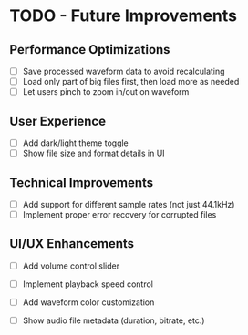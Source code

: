 # TODO - Future Improvements

## Performance Optimizations
- [ ] Save processed waveform data to avoid recalculating
- [ ] Load only part of big files first, then load more as needed
- [ ] Let users pinch to zoom in/out on waveform

## User Experience
- [ ] Add dark/light theme toggle
- [ ] Show file size and format details in UI

## Technical Improvements
- [ ] Add support for different sample rates (not just 44.1kHz)
- [ ] Implement proper error recovery for corrupted files

## UI/UX Enhancements
- [ ] Add volume control slider
- [ ] Implement playback speed control
- [ ] Add waveform color customization
- [ ] Show audio file metadata (duration, bitrate, etc.)


